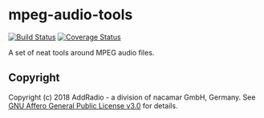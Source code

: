 # mpeg-audio-tools
[![Build Status](https://travis-ci.org/addradio/mpeg-audio-tools.svg?branch=master)](https://travis-ci.org/addradio/mpeg-audio-tools)
[![Coverage Status](https://coveralls.io/repos/github/addradio/mpeg-audio-tools/badge.svg?branch=master)](https://coveralls.io/github/addradio/mpeg-audio-tools?branch=master)

A set of neat tools around MPEG audio files.

## Copyright
Copyright (c) 2018 AddRadio - a division of nacamar GmbH, Germany. See [GNU Affero General Public License v3.0](LICENSE) for details.
